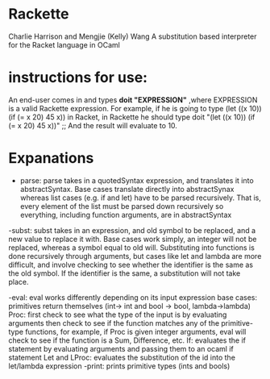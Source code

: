 Rackette
========
Charlie Harrison and Mengjie (Kelly) Wang
A substitution based interpreter for the Racket language in OCaml


instructions for use:
=====================

An end-user comes in and types  **doit "EXPRESSION"** ,where EXPRESSION is a valid Rackette expression. For example, if he is going to type 
			(let ((x 10)) (if (= x 20) 45 x))    in Racket, 
in Rackette he should type 
			doit "(let ((x 10)) (if (= x 20) 45 x))" ;;
And the result will evaluate to 10.



Expanations
========================================================================

- parse: parse takes in a quotedSyntax expression, and translates it into abstractSyntax.
Base cases translate directly into abstractSynax whereas list cases (e.g. if and let)
have to be parsed recursively. That is, every element of the list must be parsed down
recursively so everything, including function arguments, are in abstractSyntax

-subst: subst takes in an expression, and old symbol to be replaced, and a new value to 
replace it with. Base cases work simply, an integer will not be replaced, whereas a symbol
equal to old will. Substituting into functions is done recursively through arguments,
but cases like let and lambda are more difficult, and involve checking to see whether the
identifier is the same as the old symbol. If the identifier is the same, a substitution will
not take place.

-eval: eval works differently depending on its input expression
	base cases: primitives return themselves (int-> int and bool -> bool, lambda->lambda)
	Proc: first check to see what the type of the input is by evaluating arguments
		then check to see if the function matches any of the primitive-type functions,
		for example, if Proc is given integer arguments, eval will check to see if the
		function is a Sum, Difference, etc.
	If: evaluates the if statement by evaluating arguments and passing them to an ocaml if 
		statement
	Let and LProc: evaluates the substitution of the id into the let/lambda expression
-print: prints primitive types (ints and bools)



